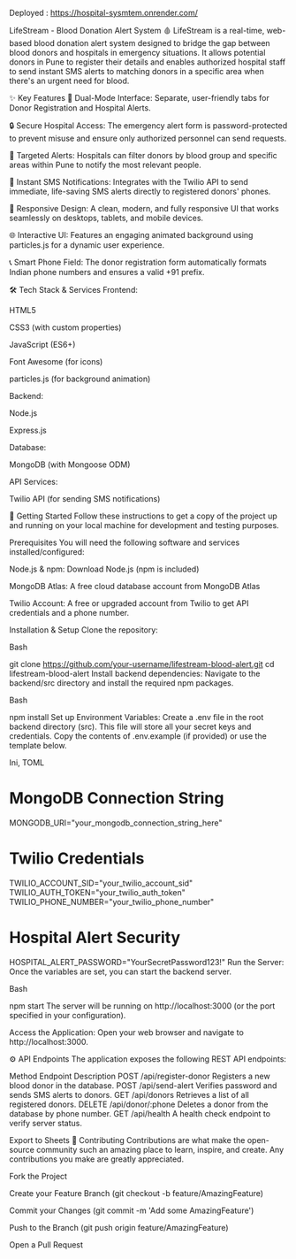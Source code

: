 
Deployed : https://hospital-sysmtem.onrender.com/

LifeStream - Blood Donation Alert System 🩸
LifeStream is a real-time, web-based blood donation alert system designed to bridge the gap between blood donors and hospitals in emergency situations. It allows potential donors in Pune to register their details and enables authorized hospital staff to send instant SMS alerts to matching donors in a specific area when there's an urgent need for blood.

✨ Key Features
👥 Dual-Mode Interface: Separate, user-friendly tabs for Donor Registration and Hospital Alerts.

🔒 Secure Hospital Access: The emergency alert form is password-protected to prevent misuse and ensure only authorized personnel can send requests.

🎯 Targeted Alerts: Hospitals can filter donors by blood group and specific areas within Pune to notify the most relevant people.

🚀 Instant SMS Notifications: Integrates with the Twilio API to send immediate, life-saving SMS alerts directly to registered donors' phones.

📱 Responsive Design: A clean, modern, and fully responsive UI that works seamlessly on desktops, tablets, and mobile devices.

🌐 Interactive UI: Features an engaging animated background using particles.js for a dynamic user experience.

📞 Smart Phone Field: The donor registration form automatically formats Indian phone numbers and ensures a valid +91 prefix.

🛠️ Tech Stack & Services
Frontend:

HTML5

CSS3 (with custom properties)

JavaScript (ES6+)

Font Awesome (for icons)

particles.js (for background animation)

Backend:

Node.js

Express.js

Database:

MongoDB (with Mongoose ODM)

API Services:

Twilio API (for sending SMS notifications)

🚀 Getting Started
Follow these instructions to get a copy of the project up and running on your local machine for development and testing purposes.

Prerequisites
You will need the following software and services installed/configured:

Node.js & npm: Download Node.js (npm is included)

MongoDB Atlas: A free cloud database account from MongoDB Atlas

Twilio Account: A free or upgraded account from Twilio to get API credentials and a phone number.

Installation & Setup
Clone the repository:

Bash

git clone https://github.com/your-username/lifestream-blood-alert.git
cd lifestream-blood-alert
Install backend dependencies:
Navigate to the backend/src directory and install the required npm packages.

Bash

npm install
Set up Environment Variables:
Create a .env file in the root backend directory (src). This file will store all your secret keys and credentials. Copy the contents of .env.example (if provided) or use the template below.

Ini, TOML

# MongoDB Connection String
MONGODB_URI="your_mongodb_connection_string_here"

# Twilio Credentials
TWILIO_ACCOUNT_SID="your_twilio_account_sid"
TWILIO_AUTH_TOKEN="your_twilio_auth_token"
TWILIO_PHONE_NUMBER="your_twilio_phone_number"

# Hospital Alert Security
HOSPITAL_ALERT_PASSWORD="YourSecretPassword123!"
Run the Server:
Once the variables are set, you can start the backend server.

Bash

npm start
The server will be running on http://localhost:3000 (or the port specified in your configuration).

Access the Application:
Open your web browser and navigate to http://localhost:3000.

⚙️ API Endpoints
The application exposes the following REST API endpoints:

Method	Endpoint	Description
POST	/api/register-donor	Registers a new blood donor in the database.
POST	/api/send-alert	Verifies password and sends SMS alerts to donors.
GET	/api/donors	Retrieves a list of all registered donors.
DELETE	/api/donor/:phone	Deletes a donor from the database by phone number.
GET	/api/health	A health check endpoint to verify server status.

Export to Sheets
🤝 Contributing
Contributions are what make the open-source community such an amazing place to learn, inspire, and create. Any contributions you make are greatly appreciated.

Fork the Project

Create your Feature Branch (git checkout -b feature/AmazingFeature)

Commit your Changes (git commit -m 'Add some AmazingFeature')

Push to the Branch (git push origin feature/AmazingFeature)

Open a Pull Request

